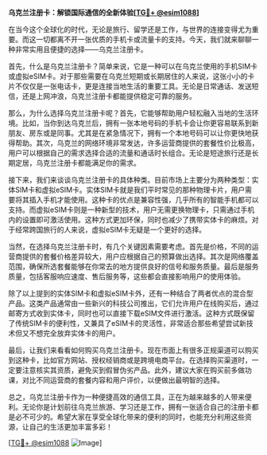 **乌克兰注册卡：解锁国际通信的全新体验[[TG💪+ @esim1088](https://t.me/s/esim1088)]**

在当今这个全球化的时代，无论是旅行、留学还是工作，与世界的连接变得尤为重要。而这一切都离不开一张优质的手机卡或流量卡的支持。今天，我们就来聊聊一种非常实用且便捷的选择——乌克兰注册卡。

首先，什么是乌克兰注册卡？简单来说，它是一种可以在乌克兰使用的手机SIM卡或虚拟eSIM卡。对于那些需要在乌克兰短期或长期居住的人来说，这张小小的卡片不仅仅是一张电话卡，更是连接当地生活的重要工具。无论是日常通话、发送短信，还是上网冲浪，乌克兰注册卡都能提供稳定可靠的服务。

那么，为什么选择乌克兰注册卡呢？首先，它能够帮助用户轻松融入当地的生活环境。比如，当你到达乌克兰后，拥有一张本地号码的手机卡会让你更容易联系到新朋友、房东或是同事。尤其是在紧急情况下，拥有一个本地号码可以让你更快地获得帮助。其次，乌克兰的网络环境非常发达，许多运营商提供的套餐性价比极高，用户可以根据自己的需求选择合适的流量和通话时长组合。无论是短途旅行还是长期定居，乌克兰注册卡都能满足你的需求。

接下来，我们来谈谈乌克兰注册卡的具体种类。目前市场上主要分为两种类型：实体SIM卡和虚拟eSIM卡。实体SIM卡就是我们平时常见的那种物理卡片，用户需要将其插入手机才能使用。这种卡的优点是兼容性强，几乎所有的智能手机都可以支持。而虚拟eSIM卡则是一种新型的技术，用户无需更换物理卡，只需通过手机内的设置即可激活使用。这种方式更加环保，同时也减少了携带实体卡的麻烦。对于经常跨国旅行的人来说，虚拟eSIM卡无疑是一个更好的选择。

当然，在选择乌克兰注册卡时，有几个关键因素需要考虑。首先是价格，不同的运营商提供的套餐价格差异较大，用户应根据自己的预算做出选择。其次是网络覆盖范围，确保所选套餐能够在你常去的地方提供良好的信号和服务质量。最后是服务质量，包括客服响应速度、售后服务等，这些都会直接影响用户的使用体验。

除了以上提到的实体SIM卡和虚拟eSIM卡外，还有一种结合了两者优点的混合型产品。这类产品通常由一些新兴的科技公司推出，它们允许用户在线购买后，通过邮寄方式收到实体卡，同时也可以直接下载eSIM文件进行激活。这种方式既保留了传统SIM卡的便利性，又兼具了eSIM卡的灵活性，非常适合那些希望尝试新技术但又不想完全放弃实体卡的用户。

最后，让我们来看看如何购买乌克兰注册卡。现在市面上有很多正规渠道可以购买到这种卡，比如官方网站、授权经销商或是跨境电商平台。在选择购买渠道时，一定要注意核实其资质，避免买到假冒伪劣产品。此外，建议大家在购买前多做功课，对比不同运营商的套餐内容和用户评价，以便做出最明智的选择。

总之，乌克兰注册卡作为一种便捷高效的通信工具，正在为越来越多的人带来便利。无论你是计划前往乌克兰旅游、学习还是工作，拥有一张适合自己的注册卡都是必不可少的。希望大家在享受全球化带来的便利的同时，也能充分利用这些资源，让自己的生活更加丰富多彩！

[[TG💪+ @esim1088](https://t.me/s/esim1088) ![Image](https://i.postimg.cc/4NQfJmqS/Snipaste-2025-05-13-00-14-12.png)]